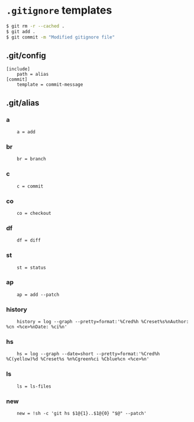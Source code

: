 # `.gitignore` templates

```sh
$ git rm -r --cached .
$ git add .
$ git commit -m "Modified gitignore file"
```

## .git/config

```
[include]
    path = alias
[commit]
    template = commit-message
```

## .git/alias

### a

```
    a = add
```

### br

```
    br = branch
```

### c

```
    c = commit
```

### co

```
    co = checkout
```

### df

```
    df = diff
```

### st

```
    st = status
```

### ap

```
    ap = add --patch
```

### history

```
    history = log --graph --pretty=format:'%Cred%h %Creset%s%nAuthor: %cn <%ce>%nDate: %ci%n'
```

### hs

```
    hs = log --graph --date=short --pretty=format:'%Cred%h %C(yellow)%d %Creset%s %n%Cgreen%ci %Cblue%cn <%ce>%n'
```

### ls

```
    ls = ls-files
```

### new

```
    new = !sh -c 'git hs $1@{1}..$1@{0} "$@" --patch'
```
